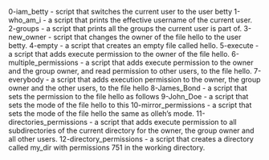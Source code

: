 0-iam_betty - script that switches the current user to the user betty
1-who_am_i - a script that prints the effective username of the current user.
2-groups - a script that prints all the groups the current user is part of.
3-new_owner -  script that changes the owner of the file hello to the user betty.
4-empty - a script that creates an empty file called hello.
5-execute - a script that adds execute permission to the owner of the file hello.
6-multiple_permissions - a script that adds execute permission to the owner and the group owner, and read permission to other users, to the file hello.
7-everybody - a script that adds execution permission to the owner, the group owner and the other users, to the file hello
8-James_Bond - a script that sets the permission to the file hello as follows
9-John_Doe - a script that sets the mode of the file hello to this
10-mirror_permissions - a script that sets the mode of the file hello the same as olleh’s mode.
11-directories_permissions - a script that adds execute permission to all subdirectories of the current directory for the owner, the group owner and all other users.
12-directory_permissions - a script that creates a directory called my_dir with permissions 751 in the working directory.

